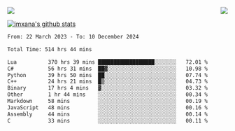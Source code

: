 <p>
  <a href="https://count.getloli.com/"><img src="https://count.getloli.com/get/@xana.readme?theme=moebooru-h"></a>
  <img src="https://weather-icon.journeyad.repl.co/@hangzhou?v=1" align="right">
</p>


<a href="https://github.com/imxana"><img align="center" src="https://github-readme-stats.vercel.app/api?username=imxana&show_icons=true&include_all_commits=true&hide_border=tru&custom_title=imxana%27s%20Github%20Stats" alt="imxana's github stats" /></a> 

<!--START_SECTION:waka-->

```txt
From: 22 March 2023 - To: 10 December 2024

Total Time: 514 hrs 44 mins

Lua          370 hrs 39 mins ██████████████████░░░░░░░   72.01 %
C#           56 hrs 31 mins  ██▓░░░░░░░░░░░░░░░░░░░░░░   10.98 %
Python       39 hrs 50 mins  ██░░░░░░░░░░░░░░░░░░░░░░░   07.74 %
C++          24 hrs 21 mins  █▒░░░░░░░░░░░░░░░░░░░░░░░   04.73 %
Binary       17 hrs 4 mins   ▓░░░░░░░░░░░░░░░░░░░░░░░░   03.32 %
Other        1 hr 44 mins    ░░░░░░░░░░░░░░░░░░░░░░░░░   00.34 %
Markdown     58 mins         ░░░░░░░░░░░░░░░░░░░░░░░░░   00.19 %
JavaScript   48 mins         ░░░░░░░░░░░░░░░░░░░░░░░░░   00.16 %
Assembly     44 mins         ░░░░░░░░░░░░░░░░░░░░░░░░░   00.14 %
C            33 mins         ░░░░░░░░░░░░░░░░░░░░░░░░░   00.11 %
```

<!--END_SECTION:waka-->
